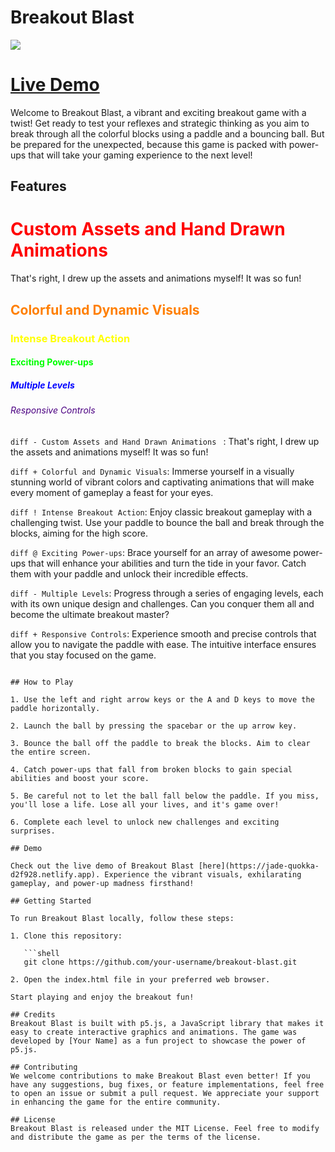 # Breakout Blast

<a href="https://jade-quokka-d2f928.netlify.app">
   <img src="https://github.com/adrocic/breakout-game-holiday-break/blob/main/Assets/Breakout%20Blast%20Gif.gif">
</a>


# [Live Demo](https://jade-quokka-d2f928.netlify.app)

Welcome to Breakout Blast, a vibrant and exciting breakout game with a twist! Get ready to test your reflexes and strategic thinking as you aim to break through all the colorful blocks using a paddle and a bouncing ball. But be prepared for the unexpected, because this game is packed with power-ups that will take your gaming experience to the next level!

## Features
# <span style="color: #FF0000;">Custom Assets and Hand Drawn Animations</span>
That's right, I drew up the assets and animations myself! It was so fun!

## <span style="color: #FF7F00;">Colorful and Dynamic Visuals</span>

### <span style="color: #FFFF00;">Intense Breakout Action</span>

#### <span style="color: #00FF00;">Exciting Power-ups</span>

##### <span style="color: #0000FF;">Multiple Levels</span>

###### <span style="color: #4B0082;">Responsive Controls</span>
```diff - Custom Assets and Hand Drawn Animations ``` : That's right, I drew up the assets and animations myself! It was so fun!

```diff + Colorful and Dynamic Visuals```: Immerse yourself in a visually stunning world of vibrant colors and captivating animations that will make every moment of gameplay a feast for your eyes.

```diff ! Intense Breakout Action```: Enjoy classic breakout gameplay with a challenging twist. Use your paddle to bounce the ball and break through the blocks, aiming for the high score.

```diff @ Exciting Power-ups```: Brace yourself for an array of awesome power-ups that will enhance your abilities and turn the tide in your favor. Catch them with your paddle and unlock their incredible effects.

```diff - Multiple Levels```: Progress through a series of engaging levels, each with its own unique design and challenges. Can you conquer them all and become the ultimate breakout master?

```diff + Responsive Controls```: Experience smooth and precise controls that allow you to navigate the paddle with ease. The intuitive interface ensures that you stay focused on the game.
```

## How to Play

1. Use the left and right arrow keys or the A and D keys to move the paddle horizontally.

2. Launch the ball by pressing the spacebar or the up arrow key.

3. Bounce the ball off the paddle to break the blocks. Aim to clear the entire screen.

4. Catch power-ups that fall from broken blocks to gain special abilities and boost your score.

5. Be careful not to let the ball fall below the paddle. If you miss, you'll lose a life. Lose all your lives, and it's game over!

6. Complete each level to unlock new challenges and exciting surprises.

## Demo

Check out the live demo of Breakout Blast [here](https://jade-quokka-d2f928.netlify.app). Experience the vibrant visuals, exhilarating gameplay, and power-up madness firsthand!

## Getting Started

To run Breakout Blast locally, follow these steps:

1. Clone this repository:

   ```shell
   git clone https://github.com/your-username/breakout-blast.git

2. Open the index.html file in your preferred web browser.

Start playing and enjoy the breakout fun!

## Credits
Breakout Blast is built with p5.js, a JavaScript library that makes it easy to create interactive graphics and animations. The game was developed by [Your Name] as a fun project to showcase the power of p5.js.

## Contributing
We welcome contributions to make Breakout Blast even better! If you have any suggestions, bug fixes, or feature implementations, feel free to open an issue or submit a pull request. We appreciate your support in enhancing the game for the entire community.

## License
Breakout Blast is released under the MIT License. Feel free to modify and distribute the game as per the terms of the license.
